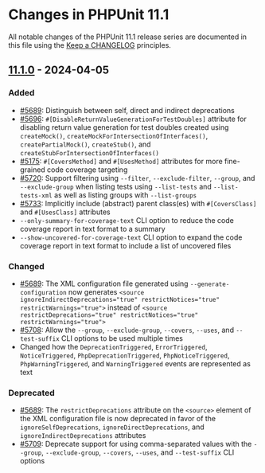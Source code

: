 # Changes in PHPUnit 11.1

All notable changes of the PHPUnit 11.1 release series are documented in this file using the [Keep a CHANGELOG](https://keepachangelog.com/) principles.

## [11.1.0] - 2024-04-05

### Added

* [#5689](https://github.com/sebastianbergmann/phpunit/issues/5689): Distinguish between self, direct and indirect deprecations
* [#5696](https://github.com/sebastianbergmann/phpunit/pull/5696): `#[DisableReturnValueGenerationForTestDoubles]` attribute for disabling return value generation for test doubles created using `createMock()`, `createMockForIntersectionOfInterfaces()`, `createPartialMock()`, `createStub()`, and `createStubForIntersectionOfInterfaces()`
* [#5175](https://github.com/sebastianbergmann/phpunit/issues/5175): `#[CoversMethod]` and `#[UsesMethod]` attributes for more fine-grained code coverage targeting
* [#5720](https://github.com/sebastianbergmann/phpunit/issues/5720): Support filtering using `--filter`, `--exclude-filter`, `--group`, and `--exclude-group` when listing tests using `--list-tests` and `--list-tests-xml` as well as listing groups with `--list-groups`
* [#5733](https://github.com/sebastianbergmann/phpunit/issues/5733): Implicitly include (abstract) parent class(es) with `#[CoversClass]` and `#[UsesClass]` attributes
* `--only-summary-for-coverage-text` CLI option to reduce the code coverage report in text format to a summary
* `--show-uncovered-for-coverage-text` CLI option to expand the code coverage report in text format to include a list of uncovered files

### Changed

* [#5689](https://github.com/sebastianbergmann/phpunit/issues/5689): The XML configuration file generated using `--generate-configuration` now generates `<source ignoreIndirectDeprecations="true" restrictNotices="true" restrictWarnings="true">` instead of `<source restrictDeprecations="true" restrictNotices="true" restrictWarnings="true">`
* [#5708](https://github.com/sebastianbergmann/phpunit/issues/5708): Allow the `--group`, `--exclude-group`, `--covers`, `--uses`, and `--test-suffix` CLI options to be used multiple times
* Changed how the `DeprecationTriggered`, `ErrorTriggered`, `NoticeTriggered`, `PhpDeprecationTriggered`, `PhpNoticeTriggered`, `PhpWarningTriggered`, and `WarningTriggered` events are represented as text

### Deprecated

* [#5689](https://github.com/sebastianbergmann/phpunit/issues/5689): The `restrictDeprecations` attribute on the `<source>` element of the XML configuration file is now deprecated in favor of the `ignoreSelfDeprecations`, `ignoreDirectDeprecations`, and `ignoreIndirectDeprecations` attributes
* [#5709](https://github.com/sebastianbergmann/phpunit/issues/5709): Deprecate support for using comma-separated values with the `--group`, `--exclude-group`, `--covers`, `--uses`, and `--test-suffix` CLI options

[11.1.0]: https://github.com/sebastianbergmann/phpunit/compare/11.0...main

